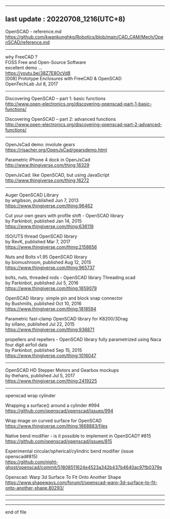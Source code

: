 ---------------------------------------------  
last update : 20220708_1216(UTC+8)  
---------------------------------------------  
  
OpenSCAD - reference.md  
  https://github.com/kwankunghkg/Robotics/blob/main/CAD_CAM/Mech/OpenSCAD/reference.md  
    
---------------------------------------------  
  
why FreeCAD ?  
FOSS Free and Open-Source Software  
excellent demo ...  
  https://youtu.be/38Z7E8OcVd8  
[008] Prototype Enclosures with FreeCAD & OpenSCAD  
OpenTechLab Jul 8, 2017  
  
---------------------------------------------  
  
Discovering OpenSCAD – part 1: basic functions  
  http://www.open-electronics.org/discovering-openscad-part-1-basic-functions/  
  
Discovering OpenSCAD – part 2: advanced functions  
  http://www.open-electronics.org/discovering-openscad-part-2-advanced-functions/  

---------------------------------------------  
  
  
  
OpenJsCad demo: involute gears  
  https://risacher.org/OpenJsCad/gearsdemo.html  
  
Parametric iPhone 4 dock in OpenJsCad  
  http://www.thingiverse.com/thing:16329  
  
OpenJsCad: like OpenSCAD, but using JavaScript  
  http://www.thingiverse.com/thing:16272  
  
---------------------------------------------  
  
  
  
Auger OpenSCAD Library  
by wtgibson, published Jun 7, 2013  
  https://www.thingiverse.com/thing:96462  
  
Cut your own gears with profile shift - OpenSCAD library  
by Parkinbot, published Jan 14, 2015  
  https://www.thingiverse.com/thing:636119  
  
ISO/UTS thread OpenSCAD library  
by RevK, published Mar 7, 2017  
  https://www.thingiverse.com/thing:2158656  
  
Nuts and Bolts v1.95 OpenSCAD library  
by biomushroom, published Aug 12, 2015  
  https://www.thingiverse.com/thing:965737  

bolts, nuts, threaded rods - OpenSCAD library Threading.scad  
by Parkinbot, published Jul 5, 2016  
  https://www.thingiverse.com/thing:1659079  
  
OpenSCAD library: simple pin and block snap connector  
by Bushmills, published Oct 10, 2016  
  https://www.thingiverse.com/thing:1818594  

Parametric fast-clamp OpenSCAD library for K8200/3Drag  
by sillano, published Jul 22, 2015  
  https://www.thingiverse.com/thing:936871  
  
propellers and repellers - OpenSCAD library fully parametrized using Naca four digit airfoil data  
by Parkinbot, published Sep 15, 2015  
  https://www.thingiverse.com/thing:1016047  
  
---------------------------------------------  
  
OpenSCAD HD Stepper Motors and Gearbox mockups  
by thehans, published Jul 5, 2017  
  https://www.thingiverse.com/thing:2419225  
  
---------------------------------------------  
    
openscad wrap cylinder  
  
Wrapping a surface() around a cylinder #994  
  https://github.com/openscad/openscad/issues/994  
  
Wrap image on curved surface for OpenSCAD  
  https://www.thingiverse.com/thing:1668883/files  
  
Native bend modifier - is it possible to implement in OpenSCAD? #815  
  https://github.com/openscad/openscad/issues/815  
  
Experimental circular/spherical/cylindric bend modifier (issue openscad#815)  
  https://github.com/night-ghost/openscad/commit/51808511624e4523a342b437b4640ac97fb0379e  
  
Openscad: Warp 3d Surface To Fit Onto Another Shape  
  https://www.shapeways.com/forum/t/openscad-warp-3d-surface-to-fit-onto-another-shape.80293/  
  


  
  
---------------------------------------------  
  
  
  
---------------------------------------------  
  
  
  
---------------------------------------------  
end of file  
